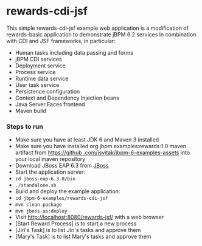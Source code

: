 rewards-cdi-jsf
===============

This simple rewards-cdi-jsf example web application is a modification of rewards-basic application
to demonstrate jBPM 6.2 services in combination with CDI and JSF frameworks, in particular: 
- Human tasks including data passing and forms
- jBPM CDI services
 - Deployment service
 - Process service
 - Runtime data service
 - User task service
- Persistence configuration
- Context and Dependency Injection beans 
- Java Server Faces frontend
- Maven build

### Steps to run
- Make sure you have at least JDK 6 and Maven 3 installed
- Make sure you have installed org.jbpm.examples:rewards:1.0 maven artifact from [https://github
.com/jsvitak/jbpm-6-examples-assets](https://github.com/jsvitak/jbpm-6-examples-assets) into your local maven repository
- Download JBoss EAP 6.3 from [JBoss](http://www.jboss.org/products/eap/download/)
- Start the application server:
 - `cd jboss-eap-6.3.0/bin`
 - `./standalone.sh`
- Build and deploy the example application:
 - `cd jbpm-6-examples/rewards-cdi-jsf`
 - `mvn clean package`
 - `mvn jboss-as:deploy`
- Visit [http://localhost:8080/rewards-jsf/](http://localhost:8080/rewards-cdi-jsf/) with a web browser
 - [Start Reward Process] is to start a new process
 - [Jiri's Task] is to list Jiri's tasks and approve them
 - [Mary's Task] is to list Mary's tasks and approve them

